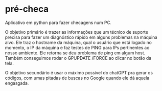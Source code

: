 # pré-checa
Aplicativo em python para fazer checagens num PC. 


O objetivo primário é trazer as informações que um técnico de suporte precisa para fazer um diagnóstico rápido em alguns problemas na máquina alvo. Ele traz o hostname da máquina, qual o usuário que está logado no momento, o IP da máquina e faz testes de PING para IPs pertinentes ao nosso ambiente. Ele retorna se deu problema de ping em algum host. Também conseguimos rodar o GPUPDATE /FORCE ao clicar no botão da tela.


O objetivo secundário é usar o máximo possível do chatGPT pra gerar os códigos, com umas pitadas de buscas no Google quando ele dá aquela engasgada.
